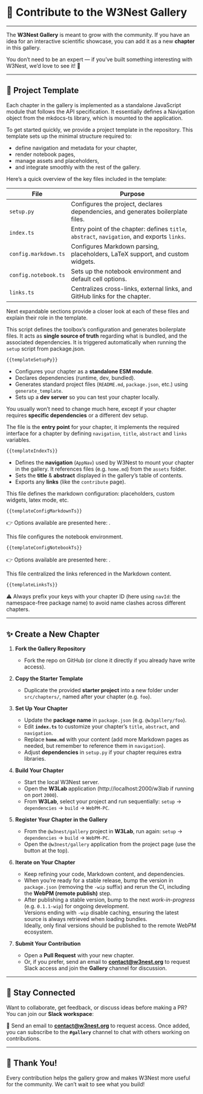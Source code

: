 # 🤝 Contribute to the W3Nest Gallery

---

The **W3Nest Gallery** is meant to grow with the community. 
If you have an idea for an interactive scientific showcase, you can add it as a new **chapter** in this gallery.

You don’t need to be an expert — if you’ve built something interesting with W3Nest, we’d love to see it! 🚀

---

## 📂 Project Template

Each chapter in the gallery is implemented as a standalone JavaScript module that follows the 
<api-link target="Chapter"></api-link> API specification.
It essentially defines a <ext-link target="mkdocs.Navigation">Navigation</ext-link> object 
from the <ext-link target="mkdocs">mkdocs-ts</ext-link> library, which is mounted to the application.


To get started quickly, we provide a <github-link target="chapter-template">project template</github-link> 
in the repository.
This template sets up the minimal structure required to:

* define navigation and metadata for your chapter,
* render notebook pages,
* manage assets and placeholders,
* and integrate smoothly with the rest of the gallery.

Here’s a quick overview of the key files included in the template:

| File                 | Purpose                                                                                     |
| -------------------- | ------------------------------------------------------------------------------------------- |
| `setup.py`           | Configures the project, declares dependencies, and generates boilerplate files.             |
| `index.ts`           | Entry point of the chapter: defines `title`, `abstract`, `navigation`, and exports `links`. |
| `config.markdown.ts` | Configures Markdown parsing, placeholders, LaTeX support, and custom widgets.               |
| `config.notebook.ts` | Sets up the notebook environment and default cell options.                                  |
| `links.ts`           | Centralizes cross-links, external links, and GitHub links for the chapter.                  |


Next expandable sections provide a closer look at each of these files and explain their role in the template.

<note level="example" expandable="true" title="setup.py" icon="fas fa-file">

This script defines the toolbox’s configuration and generates boilerplate files.
It acts as **single source of truth** regarding what is bundled, and the associated dependencies. 
It is triggered automatically when running the `setup` script from package.json.

```py
{{templateSetupPy}}
```

* Configures your chapter as a **standalone ESM module**.
* Declares dependencies (runtime, dev, bundled).
* Generates standard project files (`README.md`, `package.json`, etc.) using `generate_template`.
* Sets up a **dev server** so you can test your chapter locally.

You usually won’t need to change much here, except if your chapter requires **specific dependencies** or a different 
dev setup.

</note>

<note level="example" expandable="true" title="index.ts" icon="fas fa-file">

The file is the **entry point** for your chapter, it implements the required interface for a chapter by defining
`navigation`, `title`, `abstract` and `links` variables.

```ts
{{templateIndexTs}}
```

* Defines the **navigation** (`AppNav`) used by W3Nest to mount your chapter in the gallery. It references files 
  (e.g. `home.md`) from the `assets` folder.
* Sets the **title** & **abstract** displayed in the gallery’s table of contents.
* Exports any **links** (like the `contribute` page).

</note>


<note level="example" expandable="true" title="config.markdown.ts" icon="fas fa-file">

This file defines the markdown configuration: placeholders, custom widgets, latex mode, etc.

```ts
{{templateConfigMarkdownTs}}
```

👉 Options available are presented here: <ext-link target="mkdocs.MdParsingOptions"></ext-link>.

</note>

<note level="example" expandable="true" title="config.notebook.ts" icon="fas fa-file">

This file configures the notebook environment.

```ts
{{templateConfigNotebookTs}}
```

👉 Options available are presented here: <ext-link target="mkdocs.NotebookViewParameters"></ext-link>.

</note>

<note level="example" expandable="true" title="links.ts" icon="fas fa-file">

This file centralized the links referenced in the Markdown content.

```ts
{{templateLinksTs}}
```
⚠️ Always prefix your keys with your chapter ID (here using `navId`: the namespace-free package name) 
to avoid name clashes across different chapters.

</note>

---

## ✨ Create a New Chapter

1. **Fork the Gallery Repository**

   * Fork the repo on GitHub (or clone it directly if you already have write access).

2. **Copy the Starter Template**

   * Duplicate the provided **starter project** into a new folder under `src/chapters/`, named after your chapter 
    (e.g. `foo`).

3. **Set Up Your Chapter**

   * Update the **package name** in `package.json` (e.g. `@w3gallery/foo`).
   * Edit **`index.ts`** to customize your chapter’s `title`, `abstract`, and `navigation`.
   * Replace **`home.md`** with your content (add more Markdown pages as needed, but remember to reference them in 
     `navigation`).
   * Adjust **dependencies** in `setup.py` if your chapter requires extra libraries.

4. **Build Your Chapter**

   * Start the local <ext-link target="w3nest.server">W3Nest server</ext-link>.
   * Open the **W3Lab** application 
     (<ext-link target="w3lab">http://localhost:2000/w3lab</ext-link> if running on 
     port `2000`).
   * From **W3Lab**, select your project and run sequentially:
     `setup` → `dependencies` → `build` → `WebPM-PC`.

5. **Register Your Chapter in the Gallery**

   * From the `@w3nest/gallery` project in **W3Lab**, run again:
     `setup` → `dependencies` → `build` → `WebPM-PC`.
   * Open the `@w3nest/gallery` application from the project page (use the <i class="fas fa-play"></i> button at the top).
  
6. **Iterate on Your Chapter**

   * Keep refining your code, Markdown content, and dependencies.
   * When you’re ready for a stable release, bump the version in `package.json` (removing the `-wip` suffix) and rerun 
     the CI, including the **WebPM (remote publish)** step.
   * After publishing a stable version, bump to the next *work-in-progress* (e.g. `0.1.1-wip`) for ongoing development.
     <note level="question" title="Why use `-wip`?" expandable="true">  
     Versions ending with `-wip` disable caching, ensuring the latest source is always retrieved when loading bundles.  
     Ideally, only final versions should be published to the remote WebPM ecosystem.  
     </note>  

7. **Submit Your Contribution**

   * Open a **Pull Request** with your new chapter.
   * Or, if you prefer, send an email to **[contact@w3nest.org](mailto:contact@w3nest.org)** to request Slack 
     access and join the **Gallery** channel for discussion.

---

## 📨 Stay Connected

Want to collaborate, get feedback, or discuss ideas before making a PR?
You can join our **Slack workspace**:

📧 Send an email to **[contact@w3nest.org](mailto:contact@w3nest.org)** to request access.
Once added, you can subscribe to the **`#gallery`** channel to chat with others working on contributions.

---

## 🌟 Thank You!

Every contribution helps the gallery grow and makes W3Nest more useful for the community.
We can’t wait to see what you build!
